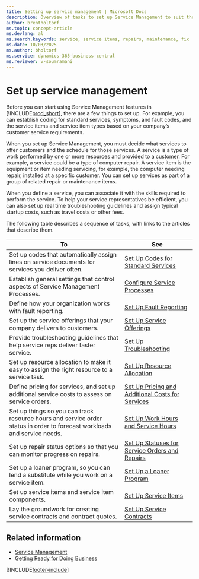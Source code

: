 ```yaml
---
title: Setting up service management | Microsoft Docs
description: Overview of tasks to set up Service Management to suit the way that your organizations manages its services.
author: brentholtorf
ms.topic: concept-article
ms.devlang: al
ms.search.keywords: service, service items, repairs, maintenance, fix
ms.date: 10/03/2025
ms.author: bholtorf
ms.service: dynamics-365-business-central
ms.reviewer: v-soumramani
---
```


# Set up service management

Before you can start using Service Management features in [!INCLUDE[prod_short](includes/prod_short.md)], there are a few things to set up. For example, you can establish coding for standard services, symptoms, and fault codes, and the service items and service item types based on your company’s customer service requirements.  

When you set up Service Management, you must decide what services to offer customers and the schedule for those services. A service is a type of work performed by one or more resources and provided to a customer. For example, a service could be a type of computer repair. A service item is the equipment or item needing servicing, for example, the computer needing repair, installed at a specific customer. You can set up services as part of a group of related repair or maintenance items.  
  
When you define a service, you can associate it with the skills required to perform the service. To help your service representatives be efficient, you can also set up real time troubleshooting guidelines and assign typical startup costs, such as travel costs or other fees.  

The following table describes a sequence of tasks, with links to the articles that describe them.  
  
| To | See |
|--|--|
| Set up codes that automatically assign lines on service documents for services you deliver often. | [Set Up Codes for Standard Services](service-how-setup-service-coding.md) |
| Establish general settings that control aspects of Service Management Processes. | [Configure Service Processes](service-setup-service-processes.md) |
| Define how your organization works with fault reporting. | [Set Up Fault Reporting](service-how-setup-fault-reporting.md) |
| Set up the service offerings that your company delivers to customers. | [Set Up Service Offerings](service-how-setup-service-offerings.md) |
| Provide troubleshooting guidelines that help service reps deliver faster service. | [Set Up Troubleshooting](service-how-setup-troubleshooting.md) |
| Set up resource allocation to make it easy to assign the right resource to a service task. | [Set Up Resource Allocation](service-how-setup-resource-allocation.md) |
| Define pricing for services, and set up additional service costs to assess on service orders. | [Set Up Pricing and Additional Costs for Services](service-how-setup-service-costs-pricing.md) |
| Set up things so you can track resource hours and service order status in order to forecast workloads and service needs. | [Set Up Work Hours and Service Hours](service-how-setup-work-service-hours.md) |
| Set up repair status options so that you can monitor progress on repairs. | [Set Up Statuses for Service Orders and Repairs](service-order-repair-status.md) |
| Set up a loaner program, so you can lend a substitute while you work on a service item. | [Set Up a Loaner Program](service-how-setup-loaner-program.md) |
| Set up service items and service item components. | [Set Up Service Items](service-how-setup-service-items.md) |
| Lay the groundwork for creating service contracts and contract quotes. | [Set Up Service Contracts](service-how-setup-service-contracts.md) |

## Related information

- [Service Management](service-service.md)  
- [Getting Ready for Doing Business](ui-get-ready-business.md)  

[!INCLUDE[footer-include](includes/footer-banner.md)]
